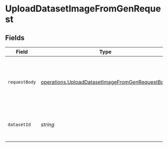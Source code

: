 # UploadDatasetImageFromGenRequest


## Fields

| Field                                                                                                              | Type                                                                                                               | Required                                                                                                           | Description                                                                                                        |
| ------------------------------------------------------------------------------------------------------------------ | ------------------------------------------------------------------------------------------------------------------ | ------------------------------------------------------------------------------------------------------------------ | ------------------------------------------------------------------------------------------------------------------ |
| `requestBody`                                                                                                      | [operations.UploadDatasetImageFromGenRequestBody](../../models/operations/uploaddatasetimagefromgenrequestbody.md) | :heavy_check_mark:                                                                                                 | Query parameters to be provided in the request body as a JSON object                                               |
| `datasetId`                                                                                                        | *string*                                                                                                           | :heavy_check_mark:                                                                                                 | The ID of the dataset to upload the image to.                                                                      |
